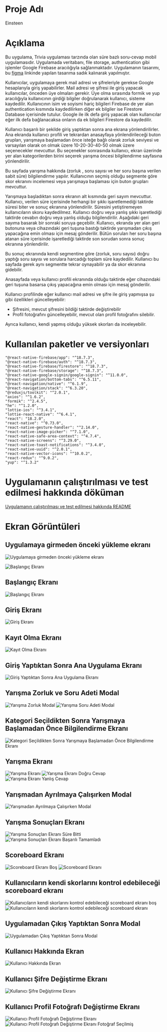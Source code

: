 # Proje Adı

Einsteen

# Açıklama

Bu uygulama, Trivia uygulaması tarzında olan süre bazlı soru-cevap mobil uygulamasıdır. Uygulamada veritabanı, file storage, authentication gibi işlemler Google Firebase aracılığıyla sağlanmaktadır. Uygulamanın tasarımı, bu [figma](https://www.figma.com/community/file/1144928934197489720) linkinde yapılan tasarıma sadık kalınarak yapılmıştır.

Kullanıcılar, uygulamaya gerek mail adresi ve şifreleriyle gerekse Google hesaplarıyla giriş yapabilirler. Mail adresi ve şifresi ile giriş yapacak kullanıcılar, önceden üye olmaları gerekir. Üye olma sırasında formik ve yup aracılığıyla kullanıcının girdiği bilgiler doğrulanarak kullanıcı, sisteme kaydedilir. Kullanıcının isim ve soyismi hariç bilgileri Firebase de yer alan authentication kısmında kaydedilirken diğer ek bilgiler ise Firestore Database içerisinde tutulur. Google ile ilk defa giriş yapacak olan kullanıcılar eğer ilk defa bağlanacaksa onların da ek bilgileri Firestore da kaydedilir.

Kullanıcı başarılı bir şekilde giriş yaptıktan sonra ana ekrana yönlendirilirler. Ana ekranda kullanıcı profili ve tekrardan anasayfaya yönlendirileceği buton grupları, yarışmaya başlamadan önce isteğe bağlı olarak zorluk seviyesi ve varsayılan olarak on olmak üzere 10-20-30-40-50 olmak üzere seçenecekler mevcuttur. Bu seçenekler sonrasında kullanıcı, ekran üzerinde yer alan kategorilerden birini seçerek yarışma öncesi bilgilendirme sayfasına yönlendirilir.

Bu sayfada yarışma hakkında (zorluk , soru sayısı ve her soru başına verilen sabit süre) bilgilendirme yapılır. Kullanıcının seçmiş olduğu segmente göre skor ekranını incelemesi veya yarışmaya başlaması için buton grupları mevcuttur.

Yarışmaya başladıktan sonra ekranın alt kısmında geri sayım mevcuttur. Kullanıcı, verilen süre içerisinde herhangi bir şıkkı işaretlemediği taktirde süresi biter ve sonuç ekranına yönlendirilir. Süresini yetiştiremeyen kullanıcıların skoru kaydedilmez. Kullanıcı doğru veya yanlış şıkkı işaretlediği taktirde cevabın doğru veya yanlış olduğu bilgilendirilir. Aşağıdaki geri sayıma basarak bir sonraki soruya geçebilir. Kullanıcı, ekranda yer alan geri butonuna veya cihazındaki geri tuşuna bastığı taktirde yarışmadan çıkış yapacağına emin olması için mesaj gönderilir. Bütün soruları her soru başına atanan süre içerisinde işaretlediği taktirde son sorudan sonra sonuç ekranına yönlendirilir.

Bu sonuç ekranında kendi segmentine göre (zorluk, soru sayısı) doğru yaptığı soru sayısı ve sorulara harcadığı toplam süre kaydedilir. Kullanıcı bu sayfada gerek aynı segmentte tekrar oynayabilir ya da skor ekranına gidebilir.

Anasayfada veya kullanıcı profili ekranında olduğu taktirde eğer cihazındaki geri tuşuna basarsa çıkış yapacağına emin olması için mesaj gönderilir.

Kullanıcı profilinde eğer kullanıcı mail adresi ve şifre ile giriş yapmışsa şu gibi özellikleri güncelleyebilir:

- Şifresini, mevcut şifresini bildiği taktirde değiştirebilir
- Profil fotoğrafını güncelleyebilir, mevcut olan profil fotoğrafını silebilir.

Ayrıca kullanıcı, kendi yapmış olduğu yüksek skorları da inceleyebilir.

# Kullanılan paketler ve versiyonları

    "@react-native-firebase/app": "^18.7.3",
    "@react-native-firebase/auth": "^18.7.3",
    "@react-native-firebase/firestore": "^18.7.3",
    "@react-native-firebase/storage": "^18.7.3",
    "@react-native-google-signin/google-signin": "^11.0.0",
    "@react-navigation/bottom-tabs": "^6.5.11",
    "@react-navigation/native": "^6.1.9",
    "@react-navigation/stack": "^6.3.20",
    "@reduxjs/toolkit": "^2.0.1",
    "axios": "^1.6.2",
    "formik": "^2.4.5",
    "he": "^1.2.0",
    "lottie-ios": "^3.4.1",
    "lottie-react-native": "^6.4.1",
    "react": "18.2.0",
    "react-native": "^0.73.0",
    "react-native-gesture-handler": "^2.14.0",
    "react-native-image-picker": "^7.1.0",
    "react-native-safe-area-context": "^4.7.4",
    "react-native-screens": "^3.29.0",
    "react-native-toast-notifications": "^3.4.0",
    "react-native-uuid": "^2.0.1",
    "react-native-vector-icons": "^10.0.2",
    "react-redux": "^9.0.2",
    "yup": "^1.3.2"

# Uygulamanın çalıştırılması ve test edilmesi hakkında döküman

[Uygulamanın çalıştırılması ve test edilmesi hakkında README](./README_APP.md)

# Ekran Görüntüleri

## Uygulamaya girmeden önceki yükleme ekranı

![Uygulamaya girmeden önceki yükleme ekranı](./screenshots/splash_screen.png)

![Başlangıç Ekranı](./screenshots/welcome.png)

## Başlangıç Ekranı

![Başlangıç Ekranı](./screenshots/welcome.png)

## Giriş Ekranı

![Giriş Ekranı](./screenshots/login.png)

## Kayıt Olma Ekranı

![Kayıt Olma Ekranı](./screenshots/signUp.png)

## Giriş Yaptıktan Sonra Ana Uygulama Ekranı

![Giriş Yaptıktan Sonra Ana Uygulama Ekranı](./screenshots/homepage.png)

## Yarışma Zorluk ve Soru Adeti Modal

![Yarışma Zorluk Modal](./screenshots/quizDifficult.png)
![Yarışma Soru Adeti Modal](./screenshots/quizQuestionCount.png)

## Kategori Seçildikten Sonra Yarışmaya Başlamadan Önce Bilgilendirme Ekranı

![Kategori Seçildikten Sonra Yarışmaya Başlamadan Önce Bilgilendirme Ekranı](./screenshots/chosenCategory.png)

## Yarışma Ekranı

![Yarışma Ekranı](./screenshots/quizSolving.png)
![Yarışma Ekranı Doğru Cevap](./screenshots/quizSolving_correct.png)
![Yarışma Ekranı Yanlış Cevap](./screenshots/quizSolving_wrong.png)

## Yarışmadan Ayrılmaya Çalışırken Modal

![Yarışmadan Ayrılmaya Çalışırken Modal](./screenshots/quizSolving_verifyQuitQuiz.png)

## Yarışma Sonuçları Ekranı

![Yarışma Sonuçları Ekranı Süre Bitti](./screenshots/resultOfQuiz_runOutOfTime.png)
![Yarışma Sonuçları Ekranı Başarılı Tamamladı](./screenshots/resultOfQuiz_finishedSuccessfully.png)

## Scoreboard Ekranı

![Scoreboard Ekranı Boş](./screenshots/scoreboard_empty.png)
![Scoreboard Ekranı](./screenshots/scoreboard.png)

## Kullanıcıların kendi skorlarını kontrol edebileceği scoreboard ekranı

![Kullanıcıların kendi skorlarını kontrol edebileceği scoreboard ekranı boş](./screenshots/scoreboard_user_empty.png)
![Kullanıcıların kendi skorlarını kontrol edebileceği scoreboard ekranı](./screenshots/scoreboard_user.png)

## Uygulamadan Çıkış Yaptıktan Sonra Modal

![Uygulamadan Çıkış Yaptıktan Sonra Modal](./screenshots/verifySignOut.png)

## Kullanıcı Hakkında Ekran

![Kullanıcı Hakkında Ekran](./screenshots/userProfile.png)

## Kullanıcı Şifre Değiştirme Ekranı

![Kullanıcı Şifre Değiştirme Ekranı](./screenshots/updatePassword.png)

## Kullanıcı Profil Fotoğrafı Değiştirme Ekranı

![Kullanıcı Profil Fotoğrafı Değiştirme Ekranı](./screenshots/updateProfilePhoto.png)
![Kullanıcı Profil Fotoğrafı Değiştirme Ekranı Fotoğraf Seçilmiş](./screenshots/updateProfilePhoto_selected.png)
